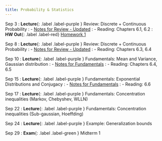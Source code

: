 ```yaml
---
title: Probability & Statistics
---
```


Sep 3
: **Lecture**{: .label .label-purple } Review: Discrete + Continuous Probability
: - [Notes for Review - Updated](../assets/posted/lec2+3.pdf)
: - Reading: Chapters 6.1, 6.2
: **HW Out**{: .label .label-red} [Homework 1](../assets/posted/hw1.pdf)

Sep 8
: **Lecture**{: .label .label-purple } Review: Discrete + Continuous Probability
: - [Notes for Review - Updated](../assets/posted/lec2+3.pdf)
: - Reading: Chapters 6.3, 6.4

Sep 10
: **Lecture**{: .label .label-purple } Fundamentals: Mean and Variance, Gaussian distribution
: - [Notes for Fundamentals](../assets/posted/lec4+5.pdf)
: - Reading: Chapters 6.4, 6.5

Sep 15
: **Lecture**{: .label .label-purple } Fundamentals: Exponential Distributions and Conjugacy
: - [Notes for Fundamentals](../assets/posted/lec4+5.pdf)
: - Reading: 6.6

Sep 17
: **Lecture**{: .label .label-purple } Fundamentals: Concentration inequalities (Markov, Chebyshev, WLLN)

Sep 22
: **Lecture**{: .label .label-purple } Fundamentals: Concentration inequalities (Sub-gaussian, Hoeffding)

Sep 24
: **Lecture**{: .label .label-purple } Example: Generalization bounds

Sep 29
: **Exam**{: .label .label-green } Midterm 1
